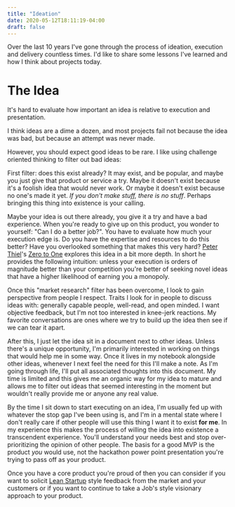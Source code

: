 ```yaml
---
title: "Ideation"
date: 2020-05-12T18:11:19-04:00
draft: false
---
```


Over the last 10 years I've gone through the process of ideation, execution and delivery countless times. I'd like to share some lessons I've learned and how I think about projects today.

# The Idea

It's hard to evaluate how important an idea is relative to execution and presentation. 

I think ideas are a dime a dozen, and most projects fail not because the idea was bad, but because an attempt was never made.

However, you should expect good ideas to be rare. I like using challenge oriented thinking to filter out bad ideas:

First filter: does this exist already? It may exist, and be popular, and maybe you just give that product or service a try. Maybe it doesn't exist because it's a foolish idea that would never work. Or maybe it doesn't exist because no one's made it yet. _If you don't make stuff, there is no stuff_. Perhaps bringing this thing into existence is your calling.

Maybe your idea is out there already, you give it a try and have a bad experience. When you're ready to give up on this product, you wonder to yourself: "Can I do a better job?". You have to evaluate how much your execution edge is. Do you have the expertise and resources to do this better? Have you overlooked something that makes this very hard? [Peter Thiel](https://en.wikipedia.org/wiki/Peter_Thiel)'s [Zero to One](https://amzn.to/3cTrm5r) explores this idea in a bit more depth. In short he provides the following intuition: unless your execution is orders of magnitude better than your competition you're better of seeking novel ideas that have a higher likelihood of earning you a monopoly.

Once this "market research" filter has been overcome, I look to gain perspective from people I respect. Traits I look for in people to discuss ideas with: generally capable people, well-read, and open minded. I want objective feedback, but I'm not too interested in knee-jerk reactions. My favorite conversations are ones where we try to build up the idea then see if we can tear it apart.

After this, I just let the idea sit in a document next to other ideas. Unless there's a unique opportunity, I'm primarily interested in working on things that would help me in some way. Once it lives in my notebook alongside other ideas, whenever I next feel the need for this I'll make a note. As I'm going through life, I'll put all associated thoughts into this document. My time is limited and this gives me an organic way for my idea to mature and allows me to filter out ideas that seemed interesting in the moment but wouldn't really provide me or anyone any real value.

By the time I sit down to start executing on an idea, I'm usually fed up with whatever the stop gap I've been using is, and I'm in a mental state where I don't really care if other people will use this thing I want it to exist **for me**. In my experience this makes the process of willing the idea into existence a transcendent experience. You'll understand your needs best and stop over-prioritizing the opinion of other people. The basis for a good MVP is the product *you* would use, not the hackathon power point presentation you're trying to pass off as your product. 

Once you have a core product you're proud of then you can consider if you want to solicit [Lean Startup](https://amzn.to/3eAxHDa) style feedback from the market and your customers or if you want to continue to take a Job's style visionary approach to your product.

